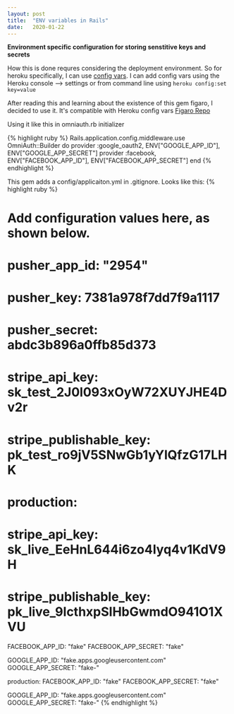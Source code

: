 ```yaml
---
layout: post
title:  "ENV variables in Rails"
date:   2020-01-22
---
```


**Environment specific configuration for storing senstitive keys and secrets**

How this is done requres considering the deployment environment. So for heroku specifically, I can use [config vars](
https://devcenter.heroku.com/articles/config-vars). I can add config vars using the Heroku console --> settings or from command line using `heroku config:set key=value`

After reading this and learning about the existence of this gem figaro, I decided to use it.
It's compatible with Heroku config vars [Figaro Repo](https://github.com/laserlemon/figaro)

Using it like this in omniauth.rb initializer

{% highlight ruby %}
Rails.application.config.middleware.use OmniAuth::Builder do
  provider :google_oauth2, ENV["GOOGLE_APP_ID"], ENV["GOOGLE_APP_SECRET"]
  provider :facebook, ENV["FACEBOOK_APP_ID"], ENV["FACEBOOK_APP_SECRET"]
end
{% endhighlight %}

This gem adds a config/applicaiton.yml in .gitignore.  Looks like this:
{% highlight ruby %}
# Add configuration values here, as shown below.
#
# pusher_app_id: "2954"
# pusher_key: 7381a978f7dd7f9a1117
# pusher_secret: abdc3b896a0ffb85d373
# stripe_api_key: sk_test_2J0l093xOyW72XUYJHE4Dv2r
# stripe_publishable_key: pk_test_ro9jV5SNwGb1yYlQfzG17LHK
#
# production:
#   stripe_api_key: sk_live_EeHnL644i6zo4Iyq4v1KdV9H
#   stripe_publishable_key: pk_live_9lcthxpSIHbGwmdO941O1XVU

FACEBOOK_APP_ID: "fake"
FACEBOOK_APP_SECRET: "fake"

GOOGLE_APP_ID: "fake.apps.googleusercontent.com"
GOOGLE_APP_SECRET: "fake-"

production:
  FACEBOOK_APP_ID: "fake"
  FACEBOOK_APP_SECRET: "fake"

  GOOGLE_APP_ID: "fake.apps.googleusercontent.com"
  GOOGLE_APP_SECRET: "fake-"
{% endhighlight %}

